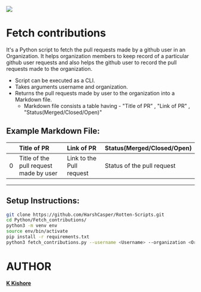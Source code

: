 ![](https://github.com/kadatatlukishore/Fetch-Contributions/blob/main/open-source-software.png)

# Fetch contributions
It's a Python script to fetch the pull requests made by a github user in an Organization. It helps organization members to keep record of a particular 
github user requests and also helps the github user to record the pull requests made to the organization. 

- Script can be executed as a CLI.
- Takes arguments username and organization.
- Returns the pull requests made by user to the organization into a Markdown file. 	
	- Markdown file consists a table having - "Title of PR" , "Link of PR" , "Status(Merged/Closed/Open)"

## Example Markdown File:

|    | Title of PR                                               | Link of PR                                                            | Status(Merged/Closed/Open)   |
|---:|:----------------------------------------------------------|:----------------------------------------------------------------------|:-----------------------------|
|  0 | Title of the pull request made by user   | Link to the Pull request                | Status of the pull request                       |
***
## Setup Instructions:
```bash
git clone https://github.com/HarshCasper/Rotten-Scripts.git
cd Python/Fetch_contributions/
python3 -m venv env
source env/bin/activate
pip install -r requirements.txt
python3 fetch_contributions.py --username <Username> --organization <Organization>
```

# AUTHOR 
[**K Kishore**](https://www.linkedin.com/in/kadatatlukishore/)
